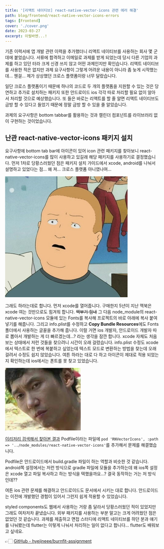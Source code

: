 ```yaml
---
title: '[리액트 네이티브] react-native-vector-icons 관련 에러 해결'
path: blog/frontend/react-native-vector-icons-errors
tags: [Frontend]
cover: './cover.png'
date: 2023-03-27
excerpt: 이럴바엔...!
---
```



기존 이력서에 앱 개발 관련 이력을 추가했더니 리액트 네이티브를 사용하는 회사 몇 군데에 붙었습니다. 서류에 합격하고 이메일로 과제를 받게 되었는데 당시 다른 기업의 과제를 하고 있던 터라 크게 신경 쓰지 않고 어떤 과제인지만 확인습니다. 리액트 네이티브를 사용한 적은 없지만 과제 요구사항이 그렇게 어려운 내용이 아니라 좀 늦게 시작했는데... 웬걸... 제가 상상했던 크로스 플랫폼이랑 너무 달랐습니다. 

일단 크로스 플랫폼이기 때문에 하나의 코드로 두 개의 플랫폼을 지원할 수 있는 것은 당연하고 추가로 설치하는 패키지 또한 안드로이드 ios 각각 따로 처리할 필요 없이 알아서 처리할 것으로 예상했습니다. 또 들은 바로는 리액트를 할 줄 알면 리액트 네이티브도 금방 할 수 있다고 들었기 때문에 정말 금방 할 수 있을 줄 알았습니다. 

과제의 요구사항은 bottom tabbar를 활용하는 것과 캘린더 컴포넌트를 라이브러리 없이 구현하는 것이었습니다. 

## 난관 react-native-vector-icons 패키지 설치
요구사항에 bottom tab bar에 아이콘이 있어 icon 관련 패키지를 찾아보니 react-native-vector-icons를 많이 사용하고 있길래 해당 패키지를 사용하기로 결정했습니다. 
먼저 1차로 당황스러웠던 점은 패키지 설치 가이드에서 xcode, android를 나눠서 설명하고 있었다는 점... 왜 져... 크로스 플랫폼 아니였나여...

![](./1.jpeg)

그래도 하라는데로 합니다. 먼저 xcode를 열어줍니다. 구매한지 5년이 지난 맥북은 xcode 여는 것만으로도 힘겨워 합니다. ~~맥부기 힘내~~ 그 다음 node_module의 react-native-vector-icons 모듈에 있는 Fonts를 복사해 프로젝트의 바로 아래에 복사 붙여 넣기를 해줍니다. 그리고 info.plist를 수정하고  **Copy Bundle Resources**에도 Fonts 폴더에서 사용하는 글꼴을 추가해 줍니다. 이럴 거면 ios 개발자, 안드로이드 개발자 따로 뽑아서 개발하는 게 더 빠르겠는데...? 라는 생각을 잠깐 합니다.  xcode 자체도 처음 보는 상태에서 저런 것들을 찾으려니 시간이 오래 걸렸습니다. info.plist 수정도 xcode에서 텍스트로 한 번에 복붙하고 싶었는데 텍스트 모드로 변환하는 방법을 찾는데 오래 걸려서 수정도 쉽지 않았습니다. 여튼 하라는 대로 다 하고 아이콘이 제대로 적용 되었는지 확인하는데 ios에서는 폰트를 못 찾고 있었습니다. 

![](./2.jpeg)

[이리저리 검색해서 찾아본 결과](https://github.com/oblador/react-native-vector-icons/issues/945#issuecomment-1255365833) Podfile이라는 파일에 `pod 'RNVectorIcons', :path => '../node_modules/react-native-vector-icons'`를 추가해서 문제를 해결했습니다. 

Podfile은 안드로이드에서 build.gradle 파일이 하는 역할과 비슷한 것 같습니다. android쪽 설정에서는 저런 방식으로 gradle 파일에 모듈을 추가하는데 왜 ios쪽 설정은 xcode 열고 파일 복사하고 하는 방식을 택했을까요...? 결국 동작하는 거는 저 방식인데??

여튼 ios 관련 문제를 해결하고 안드로이드도 문서에서 시키는 대로 합니다. 안드로이드는 이전에 개발했던 경험이 있어서 그런지 쉽게 적용할 수 있었습니다. 

styled components도 웹에서 사용하는 거랑 좀 달라서 당황스러웠던 적이 있었지만 그래도 여차저차 끝냈습니다. 외부 패키지를 사용하는 부분 말고는 크게 어려웠던 점은 없었던 것 같습니다. 과제를 제출하고 면접 스터디에 리액트 네이티브를 하던 분과 얘기를 나눠봤는데 flutter는 이렇게 나눠서 처리하는 일이 없다고 합니다... flutter도 배워보고 싶네요.

👉🏻 [GitHub - hyejineee/burnfit-assignment](https://github.com/hyejineee/burnfit-assignment)




